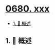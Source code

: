 # [0680. xxx](https://github.com/Tdahuyou/TNotes.leetcode/tree/main/notes/0680.%20xxx)

<!-- region:toc -->

- [1. 📝 概述](#1--概述)

<!-- endregion:toc -->

## 1. 📝 概述
